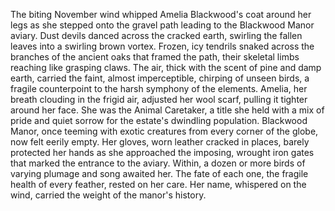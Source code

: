 The biting November wind whipped Amelia Blackwood's coat around her legs as she stepped onto the gravel path leading to the Blackwood Manor aviary.  Dust devils danced across the cracked earth, swirling the fallen leaves into a swirling brown vortex.  Frozen, icy tendrils snaked across the branches of the ancient oaks that framed the path, their skeletal limbs reaching like grasping claws.  The air, thick with the scent of pine and damp earth, carried the faint, almost imperceptible, chirping of unseen birds, a fragile counterpoint to the harsh symphony of the elements.  Amelia, her breath clouding in the frigid air, adjusted her wool scarf, pulling it tighter around her face.  She was the Animal Caretaker, a title she held with a mix of pride and quiet sorrow for the estate's dwindling population.  Blackwood Manor, once teeming with exotic creatures from every corner of the globe, now felt eerily empty.  Her gloves, worn leather cracked in places, barely protected her hands as she approached the imposing, wrought iron gates that marked the entrance to the aviary.  Within, a dozen or more birds of varying plumage and song awaited her.  The fate of each one, the fragile health of every feather, rested on her care.  Her name, whispered on the wind, carried the weight of the manor's history.
